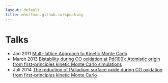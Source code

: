 ```yaml
---
layout: default
title: mhoffman.github.io/speaking
---
```


# Talks

- Jan 2011 [Multi-lattice Approach to Kinetic Monte Carlo](talk_chicago_research_meeting.pdf)
- March 2013 [Bistability during CO oxidation at Pd(100): Atomistic origin from first-principles kinetic Monte Carlo simulations](talk_dpg_regensburg_2013.pdf)
- Juli 2014 [The reduction of Palladium surface oxide during CO oxidation from first-principles kinetic Monte Carlo](talk_defense_reconstruction_mechanism.pdf)
